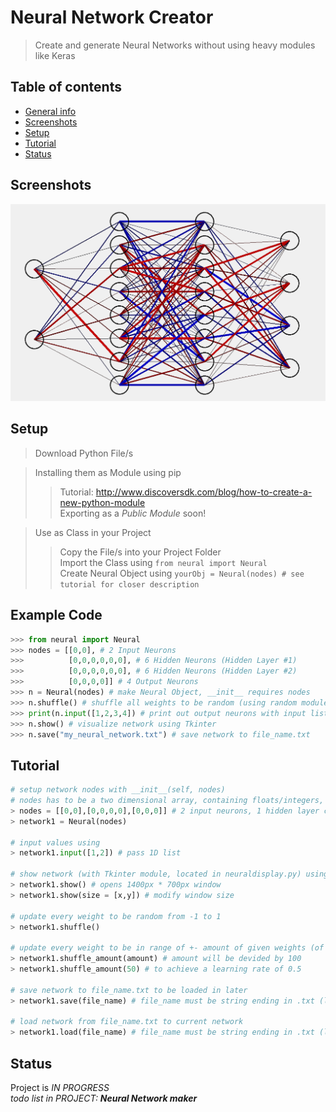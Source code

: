 # Neural Network Creator
> Create and generate Neural Networks without using heavy modules like Keras

## Table of contents
* [General info](#general-info)
* [Screenshots](#screenshots)
* [Setup](#setup)
* [Tutorial](#tutorial)
* [Status](#status)

## Screenshots
![Example screenshot](https://github.com/noel-friedrich/neural/blob/main/neural2884.PNG "Tkinter Visualization of Neural Network")

## Setup
> Download Python File/s  

> Installing them as Module using pip  
>> Tutorial: http://www.discoversdk.com/blog/how-to-create-a-new-python-module  
>> Exporting as a _Public Module_ soon!

> Use as Class in your Project
>> Copy the File/s into your Project Folder  
>> Import the Class using `from neural import Neural`  
>> Create Neural Object using `yourObj = Neural(nodes) # see tutorial for closer description`

## Example Code
```python
>>> from neural import Neural
>>> nodes = [[0,0], # 2 Input Neurons
>>>          [0,0,0,0,0,0], # 6 Hidden Neurons (Hidden Layer #1)
>>>          [0,0,0,0,0,0], # 6 Hidden Neurons (Hidden Layer #2)
>>>          [0,0,0,0]] # 4 Output Neurons
>>> n = Neural(nodes) # make Neural Object, __init__ requires nodes
>>> n.shuffle() # shuffle all weights to be random (using random module)
>>> print(n.input([1,2,3,4]) # print out output neurons with input list
>>> n.show() # visualize network using Tkinter
>>> n.save("my_neural_network.txt") # save network to file_name.txt
```
## Tutorial
```python
# setup network nodes with __init__(self, nodes)
# nodes has to be a two dimensional array, containing floats/integers, representing nodes  
> nodes = [[0,0],[0,0,0,0],[0,0,0]] # 2 input neurons, 1 hidden layer containing 4 neurons, 3 output neurons
> network1 = Neural(nodes)

# input values using  
> network1.input([1,2]) # pass 1D list

# show network (with Tkinter module, located in neuraldisplay.py) using  
> network1.show() # opens 1400px * 700px window
> network1.show(size = [x,y]) # modify window size

# update every weight to be random from -1 to 1  
> network1.shuffle()

# update every weight to be in range of +- amount of given weights (of another neural network)
> network1.shuffle_amount(amount) # amount will be devided by 100
> network1.shuffle_amount(50) # to achieve a learning rate of 0.5

# save network to file_name.txt to be loaded in later 
> network1.save(file_name) # file_name must be string ending in .txt (located in same directory)

# load network from file_name.txt to current network  
> network1.load(file_name) # file_name must be string ending in .txt (located in same directory)
```
## Status
Project is _IN PROGRESS_  
_todo list in PROJECT: __Neural Network maker___
